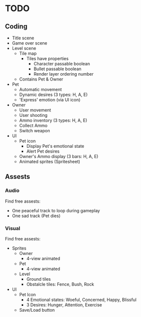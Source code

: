 # TODO

## Coding

* Title scene
* Game over scene
* Level scene
  * Tile map
    * Tiles have properties
      * Character passable boolean
      * Bullet passable boolean
      * Render layer ordering number
  * Contains Pet & Owner
* Pet
  * Automatic movement
  * Dynamic desires (3 types: H, A, E)
  * 'Express' emotion (via UI icon)
* Owner
  * User movement
  * User shooting
  * Ammo inventory (3 types: H, A, E)
  * Collect Ammo
  * Switch weapon
* UI
  * Pet icon
    * Display Pet's emotional state
    * Alert Pet desires
  * Owner's Ammo display (3 bars: H, A, E)
  * Animated sprites (Spritesheet)

## Assests

### Audio

Find free assests:
* One peaceful track to loop during gameplay
* One sad track (Pet dies)

### Visual

Find free assests:
* Sprites
  * Owner
    * 4-view animated
  * Pet
    * 4-view animated
  * Level
    * Ground tiles
    * Obstalcle tiles: Fence, Bush, Rock
* UI
  * Pet Icon
    * 4 Emotional states: Woeful, Concerned, Happy, Blissful
    * 3 Desires: Hunger, Attention, Exercise
  * Save/Load button
